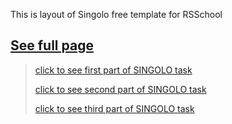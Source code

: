 This is layout of Singolo free template for RSSchool

[**See full page**](https://lenazamnius.github.io/singolo)
---
>[click to see first part of SINGOLO task](https://lenazamnius.github.io/singolo/singolo.html)
>
>[click to see second part of SINGOLO task](https://lenazamnius.github.io/singolo/singolo2.html)
>
>[click to see third part of SINGOLO task](https://lenazamnius.github.io/singolo/singolo3.html)

